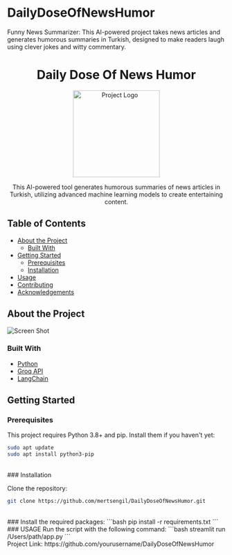 # DailyDoseOfNewsHumor
Funny News Summarizer: This AI-powered project takes news articles and generates humorous summaries in Turkish, designed to make readers laugh using clever jokes and witty commentary.
<br />
<h1 align="center">Daily Dose Of News Humor</h1>

<p align="center">
  <img src="your-logo.png" alt="Project Logo" width="200" height="200">
</p>

<p align="center">
  This AI-powered tool generates humorous summaries of news articles in Turkish, utilizing advanced machine learning models to create entertaining content.
  <br />

## Table of Contents

- [About the Project](#about-the-project)
  - [Built With](#built-with)
- [Getting Started](#getting-started)
  - [Prerequisites](#prerequisites)
  - [Installation](#installation)
- [Usage](#usage)
- [Contributing](#contributing)
- [Acknowledgements](#acknowledgements)

## About the Project

<img src="screenshot.png" alt="Screen Shot">

### Built With

- [Python](https://python.org)
- [Groq API](https://groq.com/)
- [LangChain](https://python.langchain.com/docs/integrations/chat/openai/)

## Getting Started

### Prerequisites

This project requires Python 3.8+ and pip. Install them if you haven't yet:

```bash
sudo apt update
sudo apt install python3-pip
```

  <br />
### Installation

Clone the repository:
```bash
git clone https://github.com/mertsengil/DailyDoseOfNewsHumor.git
```
  <br />
### Install the required packages:
```bash
pip install -r requirements.txt
```

  <br />
### USAGE
Run the script with the following command:
```bash
streamlit run /Users/path/app.py
```


  <br />
Project Link: https://github.com/yourusername/DailyDoseOfNewsHumor









